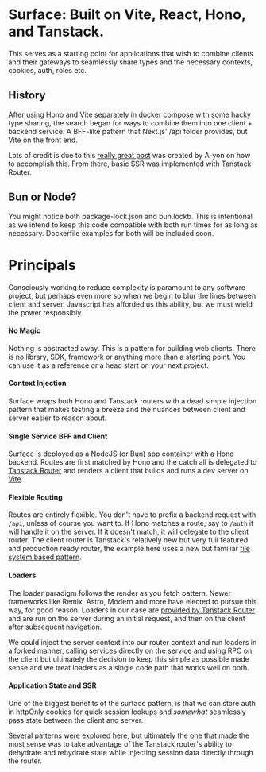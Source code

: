 # Surface: Built on Vite, React, Hono, and Tanstack.

This serves as a starting point for applications that wish to combine clients and their gateways to seamlessly share types and the necessary contexts, cookies, auth, roles etc.

## History

After using Hono and Vite separately in docker compose with some hacky type sharing, the search began for ways to combine them into one client + backend service. A BFF-like pattern that Next.js' /api folder provides, but Vite on the front end.

Lots of credit is due to this [really great post](https://ayon.li/full-stack-development-with-vite-and-hono) was created by A-yon on how to accomplish this. From there, basic SSR was implemented with Tanstack Router.

## Bun or Node?

You might notice both package-lock.json and bun.lockb. This is intentional as we intend to keep this code compatible with both run times for as long as necessary. Dockerfile examples for both will be included soon.

# Principals

Consciously working to reduce complexity is paramount to any software project, but perhaps even more so when we begin to blur the lines between client and server. Javascript has afforded us this ability, but we must wield the power responsibly.

#### No Magic

Nothing is abstracted away. This is a pattern for building web clients. There is no library, SDK, framework or anything more than a starting point. You can use it as a reference or a head start on your next project.

#### Context Injection

Surface wraps both Hono and Tanstack routers with a dead simple injection pattern that makes testing a breeze and the nuances between client and server easier to reason about.

#### Single Service BFF and Client

Surface is deployed as a NodeJS (or Bun) app container with a [Hono](https://hono.dev/) backend. Routes are first matched by Hono and the catch all is delegated to [Tanstack Router](https://tanstack.com/router/latest) and renders a client that builds and runs a dev server on [Vite](https://vitejs.dev/).

#### Flexible Routing

Routes are entirely flexible. You don't have to prefix a backend request with `/api`, unless of course you want to. If Hono matches a route, say to `/auth` it will handle it on the server. If it doesn't match, it will delegate to the client router. The client router is Tanstack's relatively new but very full featured and production ready router, the example here uses a new but familiar [file system based pattern](https://tanstack.com/router/v1/docs/framework/react/guide/file-based-routing).

#### Loaders

The loader paradigm follows the render as you fetch pattern. Newer frameworks like Remix, Astro, Modern and more have elected to pursue this way, for good reason. Loaders in our case are [provided by Tanstack Router](https://tanstack.com/router/v1/docs/framework/react/guide/data-loading) and are run on the server during an initial request, and then on the client after subsequent navigation.

We could inject the server context into our router context and run loaders in a forked manner, calling services directly on the service and using RPC on the client but ultimately the decision to keep this simple as possible made sense and we treat loaders as a single code path that works well on both.

#### Application State and SSR

One of the biggest benefits of the surface pattern, is that we can store auth in httpOnly cookies for quick session lookups and _somewhat_ seamlessly pass state between the client and server.

Several patterns were explored here, but ultimately the one that made the most sense was to take advantage of the Tanstack router's ability to dehydrate and rehydrate state while injecting session data directly through the router.
